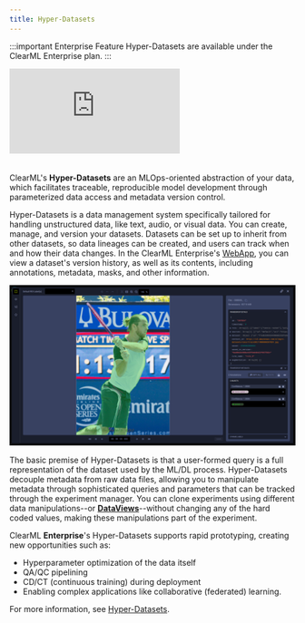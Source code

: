 ```yaml
---
title: Hyper-Datasets
---
```


:::important Enterprise Feature
Hyper-Datasets are available under the ClearML Enterprise plan.
:::

<div class="vid">
<iframe style={{position: 'absolute', top: '0', left: '0', bottom: '0', right: '0', width: '100%', height: '100%'}} 
        src="https://www.youtube.com/embed/1VliYRexeLU?si=WAXIdAwsja7D0lxH" 
        title="YouTube video player" 
        frameborder="0" 
        allow="accelerometer; autoplay; clipboard-write; encrypted-media; gyroscope; picture-in-picture; fullscreen" 
        allowfullscreen>
</iframe>
</div>

<br/>

ClearML's **Hyper-Datasets** are an MLOps-oriented abstraction of your data, which facilitates traceable, reproducible model development
through parameterized data access and metadata version control. 

Hyper-Datasets is a data management system specifically tailored for handling unstructured data, like text, audio, or 
visual data. You can create, manage, and version your datasets. Datasets can be set up to inherit from other datasets, so
data lineages can be created, and users can track when and how their data changes. In the ClearML Enterprise's [WebApp](hyperdatasets/webapp/webapp_datasets.md), 
you can view a dataset's version history, as well as its contents, including annotations, metadata, masks, and other 
information.

![Frame viewer](img/hyperdatasets/web-app/dataset_example_frame_editor.png)

The basic premise of Hyper-Datasets is that a user-formed query is a full representation of the dataset used by the ML/DL 
process. Hyper-Datasets decouple metadata from raw data files, allowing you to manipulate metadata through sophisticated
queries and parameters that can be tracked through the experiment manager. You can clone experiments using different 
data manipulations--or [**DataViews**](hyperdatasets/dataviews.md)--without changing any of the hard coded values, making these manipulations part of 
the experiment. 

ClearML **Enterprise**'s Hyper-Datasets supports rapid prototyping, creating new opportunities such as: 
* Hyperparameter optimization of the data itself
* QA/QC pipelining
* CD/CT (continuous training) during deployment
* Enabling complex applications like collaborative (federated) learning. 


For more information, see [Hyper-Datasets](hyperdatasets/overview.md).


